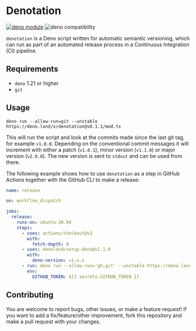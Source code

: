 # Denotation

[![deno module](https://shield.deno.dev/x/denotation)](https://deno.land/x/denotation)
![deno compatibility](https://shield.deno.dev/deno/^1.21)

`denotation` is a Deno script written for automatic semantic versioning, which
can run as part of an automated release process in a Continuous Integration (CI)
pipeline.

## Requirements

- `deno` 1.21 or higher
- `git`

## Usage

`deno run --allow-run=git --unstable https://deno.land/x/denotation@v0.1.1/mod.ts`

This will run the script and look at the commits made since the last git tag,
for example `v1.0.0`. Depending on the conventional commit messages it will
increment with either a patch (`v1.0.1`), minor version (`v1.1.0`) or major
version (`v2.0.0`). The new version is sent to `stdout` and can be used from
there.

The following example shows how to use `denotation` as a step in GitHub Actions
together with the GitHub CLI to make a release:

```yaml
name: release

on: workflow_dispatch

jobs:
  release:
    runs-on: ubuntu-20.04
    steps:
      - uses: actions/checkout@v3
        with:
          fetch-depth: 0
      - uses: denoland/setup-deno@v1.1.0
        with:
          deno-version: v1.x.x
      - run: deno run --allow-run='gh,git' --unstable https://deno.land/x/denotation@v0.1.1/mod.ts
        env:
          GITHUB_TOKEN: ${{ secrets.GITHUB_TOKEN }}
```

## Contributing

You are welcome to report bugs, other issues, or make a feature request! If you
want to add a fix/feature/other improvement, fork this repository and make a
pull request with your changes.
